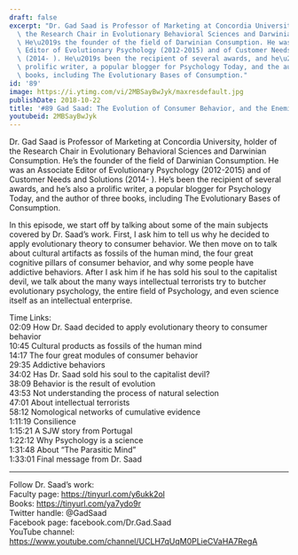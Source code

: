 ```yaml
---
draft: false
excerpt: "Dr. Gad Saad is Professor of Marketing at Concordia University, holder of\
  \ the Research Chair in Evolutionary Behavioral Sciences and Darwinian Consumption.\
  \ He\u2019s the founder of the field of Darwinian Consumption. He was an Associate\
  \ Editor of Evolutionary Psychology (2012-2015) and of Customer Needs and Solutions\
  \ (2014- ). He\u2019s been the recipient of several awards, and he\u2019s also a\
  \ prolific writer, a popular blogger for Psychology Today, and the author of three\
  \ books, including The Evolutionary Bases of Consumption."
id: '89'
image: https://i.ytimg.com/vi/2MBSayBwJyk/maxresdefault.jpg
publishDate: 2018-10-22
title: '#89 Gad Saad: The Evolution of Consumer Behavior, and the Enemies of Science'
youtubeid: 2MBSayBwJyk
---
```

<div class="timelinks">

Dr. Gad Saad is Professor of Marketing at Concordia University, holder of the Research Chair in Evolutionary Behavioral Sciences and Darwinian Consumption. He’s the founder of the field of Darwinian Consumption. He was an Associate Editor of Evolutionary Psychology (2012-2015) and of Customer Needs and Solutions (2014- ). He’s been the recipient of several awards, and he’s also a prolific writer, a popular blogger for Psychology Today, and the author of three books, including The Evolutionary Bases of Consumption.

In this episode, we start off by talking about some of the main subjects covered by Dr. Saad’s work. First, I ask him to tell us why he decided to apply evolutionary theory to consumer behavior. We then move on to talk about cultural artifacts as fossils of the human mind, the four great cognitive pillars of consumer behavior, and why some people have addictive behaviors. After I ask him if he has sold his soul to the capitalist devil, we talk about the many ways intellectual terrorists try to butcher evolutionary psychology, the entire field of Psychology, and even science itself as an intellectual enterprise. 

Time Links:  
<time>02:09</time> How Dr. Saad decided to apply evolutionary theory to consumer behavior  
<time>10:45</time> Cultural products as fossils of the human mind                      
<time>14:17</time> The four great modules of consumer behavior         
<time>29:35</time> Addictive behaviors          
<time>34:02</time> Has Dr. Saad sold his soul to the capitalist devil?           
<time>38:09</time> Behavior is the result of evolution  
<time>43:53</time> Not understanding the process of natural selection  
<time>47:01</time> About intellectual terrorists  
<time>58:12</time> Nomological networks of cumulative evidence  
<time>1:11:19</time> Consilience  
<time>1:15:21</time> A SJW story from Portugal  
<time>1:22:12</time> Why Psychology is a science  
<time>1:31:48</time> About “The Parasitic Mind”  
<time>1:33:01</time> Final message from Dr. Saad 

---

Follow Dr. Saad’s work:  
Faculty page: https://tinyurl.com/y6ukk2ol  
Books:  https://tinyurl.com/ya7ydo9r  
Twitter handle: @GadSaad  
Facebook page: facebook.com/Dr.Gad.Saad  
YouTube channel: https://www.youtube.com/channel/UCLH7qUqM0PLieCVaHA7RegA
</div>

